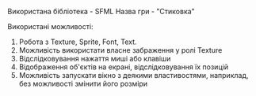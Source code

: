 Використана бібліотека - SFML
Назва гри - "Стиковка"

Використані можливості:
1) Робота з Texture, Sprite, Font, Text.
2) Можливість використати власне забраження у ролі Texture
3) Відслідковування нажаття миші або клавіши
4) Відображення об'єктів на екрані, відслідковування їх позицій
5) Можливість запускати вікно з деякими властивостями, наприклад, без можливості змінити його розміри
